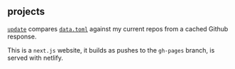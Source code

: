## projects

[`update`](./update) compares [`data.toml`](./data.toml) against my current repos from a cached Github response.

This is a `next.js` website, it builds as pushes to the `gh-pages` branch, is served with netlify.
